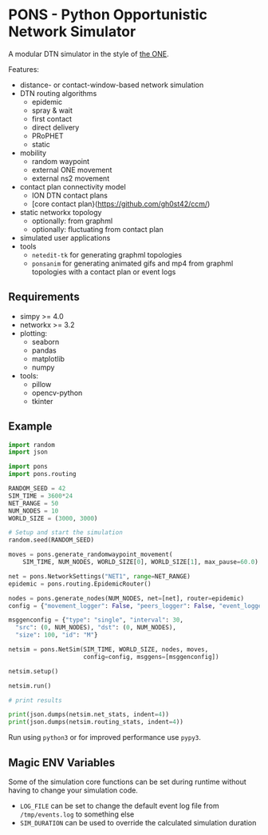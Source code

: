 PONS - Python Opportunistic Network Simulator
===

A modular DTN simulator in the style of [the ONE](https://github.com/akeranen/the-one).

Features:
- distance- or contact-window-based network simulation
- DTN routing algorithms
  - epidemic
  - spray & wait
  - first contact
  - direct delivery
  - PRoPHET
  - static
- mobility
  - random waypoint
  - external ONE movement
  - external ns2 movement
- contact plan connectivity model
  - ION DTN contact plans
  - [core contact plan}(https://github.com/gh0st42/ccm/)
- static networkx topology
  - optionally: from graphml
  - optionally: fluctuating from contact plan
- simulated user applications
- tools
  - `netedit-tk` for generating graphml topologies
  - `ponsanim` for generating animated gifs and mp4 from graphml topologies with a contact plan or event logs

## Requirements

- simpy >= 4.0
- networkx >= 3.2
- plotting:
  - seaborn
  - pandas
  - matplotlib
  - numpy
- tools:
  - pillow
  - opencv-python
  - tkinter


## Example

```python
import random
import json

import pons
import pons.routing

RANDOM_SEED = 42
SIM_TIME = 3600*24
NET_RANGE = 50
NUM_NODES = 10
WORLD_SIZE = (3000, 3000)

# Setup and start the simulation
random.seed(RANDOM_SEED)

moves = pons.generate_randomwaypoint_movement(
    SIM_TIME, NUM_NODES, WORLD_SIZE[0], WORLD_SIZE[1], max_pause=60.0)

net = pons.NetworkSettings("NET1", range=NET_RANGE)
epidemic = pons.routing.EpidemicRouter()

nodes = pons.generate_nodes(NUM_NODES, net=[net], router=epidemic)
config = {"movement_logger": False, "peers_logger": False, "event_logger": True}

msggenconfig = {"type": "single", "interval": 30, 
  "src": (0, NUM_NODES), "dst": (0, NUM_NODES), 
  "size": 100, "id": "M"}

netsim = pons.NetSim(SIM_TIME, WORLD_SIZE, nodes, moves,
                     config=config, msggens=[msggenconfig])

netsim.setup()

netsim.run()

# print results

print(json.dumps(netsim.net_stats, indent=4))
print(json.dumps(netsim.routing_stats, indent=4))
```

Run using `python3` or for improved performance use `pypy3`.

## Magic ENV Variables

Some of the simulation core functions can be set during runtime without having to change your simulation code.

- `LOG_FILE` can be set to change the default event log file from `/tmp/events.log` to something else
- `SIM_DURATION` can be used to override the calculated simulation duration

